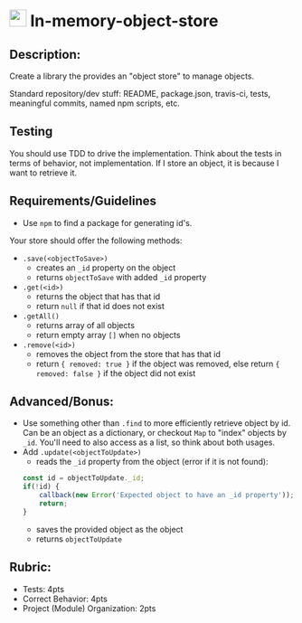 <img src="https://cloud.githubusercontent.com/assets/478864/22186847/68223ce6-e0b1-11e6-8a62-0e3edc96725e.png" width=30> In-memory-object-store
===

## Description:

Create a library the provides an "object store" to manage objects.

Standard repository/dev stuff: README, package.json, travis-ci, tests, meaningful commits, named npm scripts, etc.


## Testing

You should use TDD to drive the implementation. Think about the tests in terms of behavior, not implementation. If I store
an object, it is because I want to retrieve it.


## Requirements/Guidelines

* Use `npm` to find a package for generating id's.


Your store should offer the following methods:

* `.save(<objectToSave>)`
  * creates an `_id` property on the object
  * returns `objectToSave` with added `_id` property
* `.get(<id>)`
  * returns the object that has that id
  * return `null` if that id does not exist
* `.getAll()`
  * returns array of all objects
  * return empty array `[]` when no objects
* `.remove(<id>)`
  * removes the object from the store that has that id
  * return `{ removed: true }` if the object was removed, else return `{ removed: false }` if the 
  object did not exist
  

## Advanced/Bonus:

* Use something other than `.find` to more efficiently retrieve object by id. Can be an object as a dictionary, or checkout `Map` to "index" objects by `_id`. 
You'll need to also access as a list, so think about both usages.
* Add `.update(<objectToUpdate>)`
  * reads the `_id` property from the object (error if it is not found):
  ```js
  const id = objectToUpdate._id;
  if(!id) {
      callback(new Error('Expected object to have an _id property'));
      return;
  }
  ```
  * saves the provided object as the object
  * returns `objectToUpdate`
  
## Rubric:

* Tests: 4pts
* Correct Behavior: 4pts
* Project (Module) Organization: 2pts
